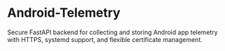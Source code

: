 # Android-Telemetry
Secure FastAPI backend for collecting and storing Android app telemetry with HTTPS, systemd support, and flexible certificate management.

